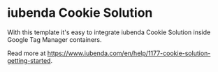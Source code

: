 # iubenda Cookie Solution

With this template it's easy to integrate iubenda Cookie Solution inside Google Tag Manager containers.

Read more at https://www.iubenda.com/en/help/1177-cookie-solution-getting-started.